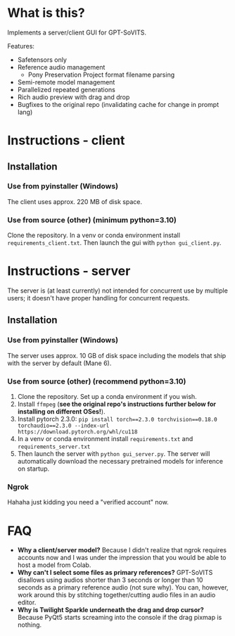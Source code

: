 # What is this?
Implements a server/client GUI for GPT-SoVITS.

Features:
- Safetensors only
- Reference audio management
  * Pony Preservation Project format filename parsing
- Semi-remote model management
- Parallelized repeated generations 
- Rich audio preview with drag and drop
- Bugfixes to the original repo (invalidating cache for change in prompt lang)

# Instructions - client 
## Installation
### Use from pyinstaller (Windows)
The client uses approx. 220 MB of disk space.
### Use from source (other) (minimum python=3.10)
Clone the repository. In a venv or conda environment install `requirements_client.txt`. Then launch the gui with `python gui_client.py`.

# Instructions - server
The server is (at least currently) not intended for concurrent use by multiple users; it doesn't have proper handling for concurrent requests. 

## Installation
### Use from pyinstaller (Windows)
The server uses approx. 10 GB of disk space including the models that ship with the server by default (Mane 6).
### Use from source (other) (recommend python=3.10)
1. Clone the repository. Set up a conda environment if you wish.
2. Install `ffmpeg` (**see the original repo's instructions further below for installing on different OSes!**).
3. Install pytorch 2.3.0: `pip install torch==2.3.0 torchvision==0.18.0 torchaudio==2.3.0 --index-url https://download.pytorch.org/whl/cu118`
5. In a venv or conda environment install `requirements.txt` and `requirements_server.txt`
6. Then launch the server with `python gui_server.py`. The server will automatically download the necessary pretrained models for inference on startup.

### Ngrok
Hahaha just kidding you need a "verified account" now.

# FAQ
* **Why a client/server model?** Because I didn't realize that ngrok requires accounts now and I was under the impression that you would be able to host a model from Colab.
* **Why can't I select some files as primary references?** GPT-SoVITS disallows using audios shorter than 3 seconds or longer than 10 seconds as a primary reference audio (not sure why). You can, however, work around this by stitching together/cutting audio files in an audio editor.
* **Why is Twilight Sparkle underneath the drag and drop cursor?** Because PyQt5 starts screaming into the console if the drag pixmap is nothing.